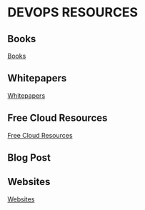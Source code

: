 # DEVOPS RESOURCES

## Books

[Books](books/README.md)

## Whitepapers

[Whitepapers](whitepapers/README.md)

## Free Cloud Resources

[Free Cloud Resources](free_cloud_resources/README.md)

## Blog Post

## Websites
[Websites](websites/README.md)
